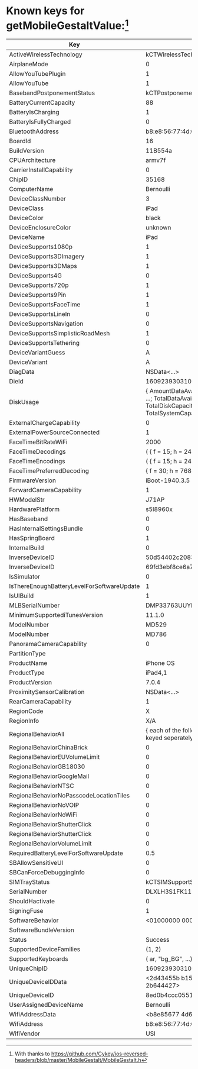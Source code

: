 # Known keys for getMobileGestaltValue:[^1]

Key						|Value
-----------------------	|-----
ActiveWirelessTechnology|kCTWirelessTechnologyUnknown
AirplaneMode|0
AllowYouTubePlugin|1
AllowYouTube|1
BasebandPostponementStatus|kCTPostponementStatusActivated
BatteryCurrentCapacity|88
BatteryIsCharging|1
BatteryIsFullyCharged|0
BluetoothAddress|b8:e8:56:77:4d:69
BoardId|16
BuildVersion|11B554a
CPUArchitecture|armv7f
CarrierInstallCapability|0
ChipID|35168
ComputerName|Bernoulli
DeviceClassNumber|3
DeviceClass|iPad
DeviceColor|black
DeviceEnclosureColor|unknown
DeviceName|iPad
DeviceSupports1080p|1
DeviceSupports3DImagery|1
DeviceSupports3DMaps|1
DeviceSupports4G|0
DeviceSupports720p|1
DeviceSupports9Pin|1
DeviceSupportsFaceTime|1
DeviceSupportsLineIn|0
DeviceSupportsNavigation|0
DeviceSupportsSimplisticRoadMesh|1
DeviceSupportsTethering|0
DeviceVariantGuess|A
DeviceVariant|A
DiagData|NSData<...>
DieId|1609239303108
DiskUsage|{ AmountDataAvailable = ...; AmountDataReserved = ...; TotalDataAvailable = ...; TotalDataCapacity = ...; TotalDiskCapacity = ...; TotalSystemAvailable = ...; TotalSystemCapacity = ...; }
ExternalChargeCapability|0
ExternalPowerSourceConnected|1
FaceTimeBitRateWiFi|2000
FaceTimeDecodings|( { f = 15; h = 240; w = 320; }, { ...} ... )
FaceTimeEncodings|( { f = 15; h = 240; w = 320; }, { ... } ... }
FaceTimePreferredDecoding|{ f = 30; h = 768; w = 1024; }
FirmwareVersion|iBoot-1940.3.5
ForwardCameraCapability|1
HWModelStr|J71AP
HardwarePlatform|s5l8960x
HasBaseband|0
HasInternalSettingsBundle|0
HasSpringBoard|1
InternalBuild|0
InverseDeviceID|50d54402c2083a231d5540316afa6a7e4bfe0e05
InverseDeviceID|69fd3ebf8ce6a777c08e69d7270bc3679ead0cb4
IsSimulator|0
IsThereEnoughBatteryLevelForSoftwareUpdate|1
IsUIBuild|1
MLBSerialNumber|DMP33763UUYFCCHAB
MinimumSupportediTunesVersion|11.1.0
ModelNumber|MD529
ModelNumber|MD786
PanoramaCameraCapability|0
PartitionType|
ProductName|iPhone OS
ProductType|iPad4,1
ProductVersion|7.0.4
ProximitySensorCalibration|NSData<...>
RearCameraCapability|1
RegionCode|X
RegionInfo|X/A
RegionalBehaviorAll|{ each of the following RegionalBehaviour entries keyed seperately }
RegionalBehaviorChinaBrick|0
RegionalBehaviorEUVolumeLimit|0
RegionalBehaviorGB18030|0
RegionalBehaviorGoogleMail|0
RegionalBehaviorNTSC|0
RegionalBehaviorNoPasscodeLocationTiles|0
RegionalBehaviorNoVOIP|0
RegionalBehaviorNoWiFi|0
RegionalBehaviorShutterClick|0
RegionalBehaviorShutterClick|0
RegionalBehaviorVolumeLimit|0
RequiredBatteryLevelForSoftwareUpdate|0.5
SBAllowSensitiveUI|0
SBCanForceDebuggingInfo|0
SIMTrayStatus|kCTSIMSupportSIMTrayStatusUnknown
SerialNumber|DLXLH3S1FK11
ShouldHactivate|0
SigningFuse|1
SoftwareBehavior|<01000000 00000000 00000000 00000000>
SoftwareBundleVersion|
Status|Success
SupportedDeviceFamilies|(1, 2)
SupportedKeyboards|( ar, "bg_BG", ...)
UniqueChipID|1609239303108
UniqueDeviceIDData|<2d43455b b156194b fb65d309 ca4c27ce 2b644427>
UniqueDeviceID|8ed0b4ccc055197dabc96eed809cfb5b3757880c
UserAssignedDeviceName|Bernoulli
WifiAddressData|<b8e85677 4d68>
WifiAddress|b8:e8:56:77:4d:68
WifiVendor|USI

[^1]: With thanks to https://github.com/Cykey/ios-reversed-headers/blob/master/MobileGestalt/MobileGestalt.h

